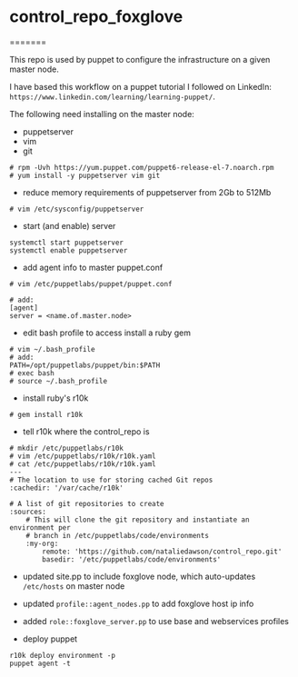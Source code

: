 # control_repo_foxglove
=======

This repo is used by puppet to configure the infrastructure on a given master node.

I have based this workflow on a puppet tutorial I followed on LinkedIn: `https://www.linkedin.com/learning/learning-puppet/`.

The following need installing on the master node:
* puppetserver
* vim
* git

```
# rpm -Uvh https://yum.puppet.com/puppet6-release-el-7.noarch.rpm
# yum install -y puppetserver vim git
```

* reduce memory requirements of puppetserver from 2Gb to 512Mb

```
# vim /etc/sysconfig/puppetserver
```

* start (and enable) server

```
systemctl start puppetserver
systemctl enable puppetserver
```

* add agent info to master puppet.conf

```
# vim /etc/puppetlabs/puppet/puppet.conf

# add:
[agent]
server = <name.of.master.node>
```

* edit bash profile to access install a ruby gem

```
# vim ~/.bash_profile
# add:
PATH=/opt/puppetlabs/puppet/bin:$PATH
# exec bash
# source ~/.bash_profile
```

* install ruby's r10k

```
# gem install r10k
```

* tell r10k where the control_repo is

```
# mkdir /etc/puppetlabs/r10k
# vim /etc/puppetlabs/r10k/r10k.yaml
# cat /etc/puppetlabs/r10k/r10k.yaml
---
# The location to use for storing cached Git repos
:cachedir: '/var/cache/r10k'

# A list of git repositories to create
:sources:
    # This will clone the git repository and instantiate an environment per
    # branch in /etc/puppetlabs/code/environments
    :my-org:
        remote: 'https://github.com/nataliedawson/control_repo.git'
        basedir: '/etc/puppetlabs/code/environments'
```

* updated site.pp to include foxglove node, which auto-updates `/etc/hosts` on master node
* updated `profile::agent_nodes.pp` to add foxglove host ip info
* added `role::foxglove_server.pp` to use base and webservices profiles


* deploy puppet

```
r10k deploy environment -p
puppet agent -t
```

